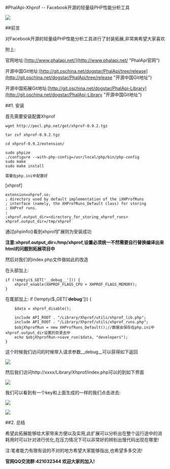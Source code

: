 #PhalApi-Xhprof -- Facebook开源的轻量级PHP性能分析工具

![](http://webtools.qiniudn.com/master-LOGO-20150410_50.jpg)

##前言

对Facebook开源的轻量级PHP性能分析工具进行了封装拓展,非常爽希望大家喜欢

附上:

官网地址:[http://www.phalapi.net/](http://www.phalapi.net/ "PhalApi官网")

开源中国Git地址:[http://git.oschina.net/dogstar/PhalApi/tree/release](http://git.oschina.net/dogstar/PhalApi/tree/release "开源中国Git地址")

开源中国拓展Git地址:[http://git.oschina.net/dogstar/PhalApi-Library](http://git.oschina.net/dogstar/PhalApi-Library "开源中国Git地址")


##1. 安装

首先需要安装配置Xhprof

    wget http://pecl.php.net/get/xhprof-0.9.2.tgz
    
    tar zxf xhprof-0.9.2.tgz
    
    cd xhprof-0.9.2/extension/
    
    sudo phpize
    ./configure --with-php-config=/usr/local/php/bin/php-config
    sudo make
    sudo make install
    
    需要在php.ini中配置好
    
[xhprof]

    extension=xhprof.so;
    ; directory used by default implementation of the iXHProfRuns
    ; interface (namely, the XHProfRuns_Default class) for storing
    ; XHProf runs.
    ;
    ;xhprof.output_dir=<directory_for_storing_xhprof_runs>
    xhprof.output_dir=/tmp/xhprof
    
通过phpinfo()看到xhprof扩展则为安装成功
    
**注意:xhprof.output_dir=/tmp/xhprof,设置必须统一不然需要自行替换编译出来html的问题到拓展项目中**

然后对我们的index.php文件做如此的改造
    
在头部加上:

    if (!empty($_GET['__debug__'])) {
        xhprof_enable(XHPROF_FLAGS_CPU + XHPROF_FLAGS_MEMORY);
    }
    
    
在尾部加上:
    if (!empty($_GET['__debug__'])) {
    
        $data = xhprof_disable();
    
        include API_ROOT . "/Library/Xhprof/utils/xhprof_lib.php";
        include API_ROOT . "/Library/Xhprof/utils/xhprof_runs.php";
        $objXhprofRun = new XHProfRuns_Default();//数据会保存在php.ini中xhprof.output_dir设置的目录去中
        echo $objXhprofRun->save_run($data, "developers");
    }
    
这个时候我们访问的时候带入请求参数__debug__可以获得如下返回

![](http://i.imgur.com/r0h7YTu.png)

然后我们访问http://xxxx/Library/Xhprof/index.php可以的到如下界面

![](http://i.imgur.com/a48fUSz.png)

我们可以看到有一个key和上面生成的一样的我们点击进去:

![](http://i.imgur.com/VMseHtJ.png)

![](http://i.imgur.com/xj27xFI.png)

##2. 总结

希望此拓展能够给大家带来方便以及实用,此扩展可以分析出在整个运行途中的消耗用时可以针对进行优化,在压力情况下可以非常好的辨别出慢代码出现在哪里!

注:笔者能力有限有说的不对的地方希望大家能够指出,也希望多多交流!

**官网QQ交流群:421032344  欢迎大家的加入!**